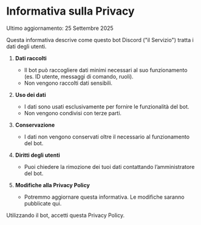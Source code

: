 # Informativa sulla Privacy

Ultimo aggiornamento: 25 Settembre 2025

Questa informativa descrive come questo bot Discord ("il Servizio") tratta i dati degli utenti.

1. **Dati raccolti**
   - Il bot può raccogliere dati minimi necessari al suo funzionamento (es. ID utente, messaggi di comando, ruoli).
   - Non vengono raccolti dati sensibili.

2. **Uso dei dati**
   - I dati sono usati esclusivamente per fornire le funzionalità del bot.
   - Non vengono condivisi con terze parti.

3. **Conservazione**
   - I dati non vengono conservati oltre il necessario al funzionamento del bot.

4. **Diritti degli utenti**
   - Puoi chiedere la rimozione dei tuoi dati contattando l’amministratore del bot.

5. **Modifiche alla Privacy Policy**
   - Potremmo aggiornare questa informativa. Le modifiche saranno pubblicate qui.

Utilizzando il bot, accetti questa Privacy Policy.

